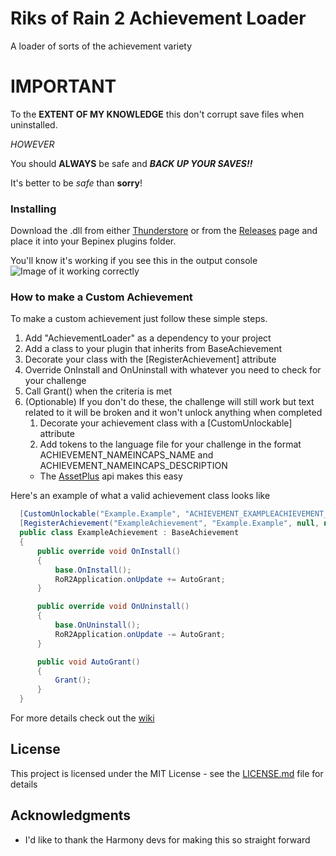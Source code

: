 # Riks of Rain 2 Achievement Loader

A loader of sorts of the achievement variety

# IMPORTANT
To the **EXTENT OF MY KNOWLEDGE** this don't corrupt save files when uninstalled.

*HOWEVER*

You should **ALWAYS** be safe and ***BACK UP YOUR SAVES!!*** 

It's better to be *safe* than **sorry**!


### Installing

Download the .dll from either [Thunderstore](https://thunderstore.io/) or from the [Releases](https://github.com/dakkhuza/AchivementLoader/releases) page and place it into your Bepinex plugins folder.

You'll know it's working if you see this in the output console
![Image of it working correctly](http://dakkhuza.com/images/Unlock.png)

### How to make a Custom Achievement
To make a custom achievement just follow these simple steps.

1. Add "AchievementLoader" as a dependency to your project
1. Add a class to your plugin that inherits from BaseAchievement
1. Decorate your class with the \[RegisterAchievement\] attribute
1. Override OnInstall and OnUninstall with whatever you need to check for your challenge
1. Call Grant() when the criteria is met
1. (Optionable) If you don't do these, the challenge will still work but text related to it will be broken and it won't unlock anything when completed
   1. Decorate your achievement class with a \[CustomUnlockable\] attribute
   1. Add tokens to the language file for your challenge in the format ACHIEVEMENT_NAMEINCAPS_NAME and ACHIEVEMENT_NAMEINCAPS_DESCRIPTION
   * The [AssetPlus](https://github.com/risk-of-thunder/R2API/wiki/AssetPlus) api makes this easy
   
Here's an example of what a valid achievement class looks like
```C#
  [CustomUnlockable("Example.Example", "ACHIEVEMENT_EXAMPLEACHIEVEMENT_DESCRIPTION")]
  [RegisterAchievement("ExampleAchievement", "Example.Example", null, null)]
  public class ExampleAchievement : BaseAchievement
  {
      public override void OnInstall()
      {
          base.OnInstall();
          RoR2Application.onUpdate += AutoGrant;
      }

      public override void OnUninstall()
      {
          base.OnUninstall();
          RoR2Application.onUpdate -= AutoGrant;
      }

      public void AutoGrant()
      {
          Grant();
      }
  }
```
For more details check out the [wiki](https://github.com/dakkhuza/AchivementLoader/wiki)

## License

This project is licensed under the MIT License - see the [LICENSE.md](LICENSE.md) file for details

## Acknowledgments

* I'd like to thank the Harmony devs for making this so straight forward
